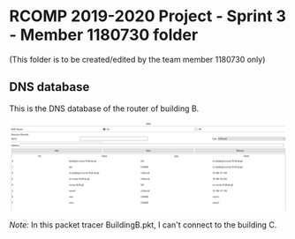 RCOMP 2019-2020 Project - Sprint 3 - Member 1180730 folder
===========================================
(This folder is to be created/edited by the team member 1180730 only)

## DNS database
This is the DNS database of the router of building B.

![DNSDatabase](dns_database.png)


*Note:* In this packet tracer BuildingB.pkt, I can't connect to the building C.
